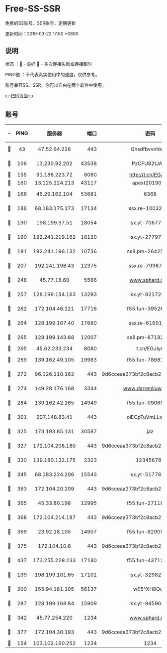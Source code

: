 # Free-SS-SSR

免费的SS账号、SSR账号，定期更新

更新时间：2019-03-22 17:50 +0800

## 说明

状态     ：🙂 - 良好 🙁 - 多次连接失败或连接超时

PING值   ：不代表真实使用中的速度，仅供参考。

账号兼容SS、SSR，你可以自由在两个软件中使用。

👉[扫码页面](https://liesauer.github.io/Free-SS-SSR/)👈

## 账号

|-|PING|服务器|端口|密码|加密方式|区域|
|:----:|:----:|:-----:|-----:|:----:|:----:|:----:|
|🙂|43|47.52.64.226|443|Qhsdfbvvnhkm1|aes-256-cfb|HK|
|🙂|106|13.230.92.202|43538|PzCFU82tJAdZ|aes-256-cfb|JP|
|🙂|155|91.188.223.72|8080|http://t.cn/EGJIyrl|rc4-md5|RU|
|🙂|160|13.125.224.213|43117|apext2019005|chacha20|KR|
|🙂|166|46.29.162.104|53681|6368|aes-256-ctr|RU|
|🙂|186|68.183.175.173|17134|ssx.re-10032791|aes-256-cfb|US|
|🙂|190|198.199.97.51|18054|isx.yt-70677561|aes-256-cfb|US|
|🙂|190|192.241.219.162|18120|isx.yt-27797357|aes-256-cfb|US|
|🙂|191|192.241.196.132|10736|ss8.pm-26425369|aes-256-cfb|US|
|🙂|207|192.241.198.43|12375|ssx.re-79967299|aes-256-cfb|US|
|🙂|248|45.77.18.60|5566|www.sphard.com|aes-256-cfb|JP|
|🙂|257|128.199.154.163|13283|isx.yt-82172989|aes-256-cfb|SG|
|🙂|262|172.104.46.121|17716|f55.fun-39526771|aes-256-cfb|SG|
|🙂|264|128.199.167.40|17680|ssx.re-61601620|aes-256-cfb|SG|
|🙂|265|128.199.143.68|12007|ss8.pm-87182779|aes-256-cfb|SG|
|🙂|265|45.62.233.234|8080|t.cn/EGJIyrl|rc4-md5|CA|
|🙂|269|139.162.49.105|19983|f55.fun-78681793|aes-256-cfb|SG|
|🙂|272|96.126.110.162|443|9d6cceaa373bf2c8acb22e60b6a58be6|aes-256-cfb|US|
|🙂|274|149.28.176.168|3344|www.darrenliuwei.com|aes-256-cfb|AU|
|🙂|284|139.162.42.165|14949|f55.fun-09065498|aes-256-cfb|SG|
|🙂|301|207.148.83.41|443|oiECpTuVmLLxk4Ts|aes-256-cfb|AU|
|🙂|325|173.193.85.131|30587|jaz|aes-256-cfb|US|
|🙂|327|172.104.208.180|443|9d6cceaa373bf2c8acb22e60b6a58be6|aes-256-cfb|US|
|🙂|330|139.180.132.175|2323|123456789|aes-256-cfb|SG|
|🙂|345|68.183.224.206|15543|isx.yt-51778566|aes-256-cfb|SG|
|🙂|363|172.104.20.209|443|9d6cceaa373bf2c8acb22e60b6a58be6|aes-256-cfb|US|
|🙂|365|45.33.80.198|12995|f55.fun-27118272|aes-256-cfb|US|
|🙂|368|172.104.214.187|443|9d6cceaa373bf2c8acb22e60b6a58be6|aes-256-cfb|US|
|🙂|369|23.92.18.105|14907|f55.fun-82905672|aes-256-cfb|US|
|🙂|375|172.104.10.6|443|9d6cceaa373bf2c8acb22e60b6a58be6|aes-256-cfb|US|
|🙂|437|173.255.229.233|17180|f55.fun-43712198|aes-256-cfb|US|
|🙂|199|198.199.101.65|17101|isx.yt-32982313|aes-256-cfb|US|
|🙂|200|155.94.181.105|56137|wE5^XH8Quw|aes-256-cfb|US|
|🙂|287|128.199.168.84|15909|isx.yt-94596465|aes-256-cfb|SG|
|🙂|342|45.77.254.220|1234|www.sphard.com|aes-256-cfb|SG|
|🙂|377|172.104.30.193|443|9d6cceaa373bf2c8acb22e60b6a58be6|aes-256-cfb|US|
|🙁|154|103.102.160.252|1234|1234|rc4-md5|JP|
